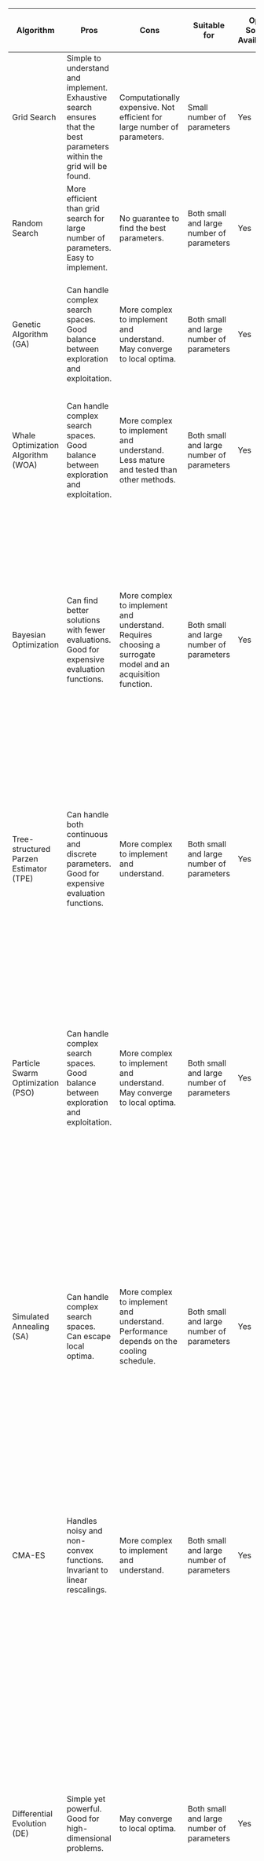 | Algorithm | Pros | Cons | Suitable for | Open Source Availability | Possible Implementation Link | Difficulty to Implement (1-10) | Average Complexity Analysis | Suitability for Your Case (1-10) | How it works |
|-----------|------|------|--------------|-------------------------|-------------------------------|-----------------------------|-----------------------------|----------------------------------|--------------|
| Grid Search | Simple to understand and implement. Exhaustive search ensures that the best parameters within the grid will be found. | Computationally expensive. Not efficient for large number of parameters. | Small number of parameters | Yes | [Scikit-learn](https://scikit-learn.org/stable/modules/generated/sklearn.model_selection.GridSearchCV.html) | 1 | O(n^d) where n is the number of grid points for one parameter and d is the number of parameters | 8 | Grid Search works by exhaustively trying every combination of parameters in a predefined grid. |
| Random Search | More efficient than grid search for large number of parameters. Easy to implement. | No guarantee to find the best parameters. | Both small and large number of parameters | Yes | [Scikit-learn](https://scikit-learn.org/stable/modules/generated/sklearn.model_selection.RandomizedSearchCV.html) | 1 | O(n) where n is the number of iterations | 7 | Random Search works by randomly selecting combinations of parameters from a predefined grid or distribution. |
| Genetic Algorithm (GA) | Can handle complex search spaces. Good balance between exploration and exploitation. | More complex to implement and understand. May converge to local optima. | Both small and large number of parameters | Yes | [DEAP](https://github.com/DEAP/deap) | 6 | O(g*n*log(n)) where g is the number of generations and n is the population size | 6 | Genetic Algorithms work by simulating the process of natural selection, where the fittest individuals are selected for reproduction to produce the offspring of the next generation. |
| Whale Optimization Algorithm (WOA) | Can handle complex search spaces. Good balance between exploration and exploitation. | More complex to implement and understand. Less mature and tested than other methods. | Both small and large number of parameters | Yes | [WOA](https://github.com/7ossam81/EvoloPy) | 7 | O(n) where n is the number of iterations | 5 | Whale Optimization Algorithm simulates the social behavior of humpback whales. The algorithm is based on the bubble-net hunting strategy. |
| Bayesian Optimization | Can find better solutions with fewer evaluations. Good for expensive evaluation functions. | More complex to implement and understand. Requires choosing a surrogate model and an acquisition function. | Both small and large number of parameters | Yes | [Hyperopt](http://hyperopt.github.io/hyperopt/), [Spearmint](https://github.com/JasperSnoek/spearmint) | 8 | O(n) where n is the number of iterations | 6 | Bayesian Optimization works by constructing a posterior distribution of functions (gaussian process) that best describes the function you want to optimize. As the number of observations grows, the posterior distribution improves, and the algorithm becomes more certain of which regions in parameter space are worth exploring and which ones are not. |
| Tree-structured Parzen Estimator (TPE) | Can handle both continuous and discrete parameters. Good for expensive evaluation functions. | More complex to implement and understand. | Both small and large number of parameters | Yes | [Hyperopt](http://hyperopt.github.io/hyperopt/) | 8 | O(n) where n is the number of iterations | 6 | TPE models P(x\|y) and P(y) where x is hyperparameters and y is the associated loss. P(x\|y) is modeled by transforming the generative process of hyperparameters, replacing the distributions of the configuration prior with non-parametric densities. |
| Particle Swarm Optimization (PSO) | Can handle complex search spaces. Good balance between exploration and exploitation. | More complex to implement and understand. May converge to local optima. | Both small and large number of parameters | Yes | [pyswarm](https://github.com/tisimst/pyswarm) | 7 | O(n) where n is the number of iterations | 5 | PSO is a computational method that optimizes a problem by iteratively trying to improve a candidate solution with regard to a given measure of quality. It solves a problem by having a population of candidate solutions, here dubbed particles, and moving these particles around in the search-space according to simple mathematical formulae over the particle's position and velocity. |
| Simulated Annealing (SA) | Can handle complex search spaces. Can escape local optima. | More complex to implement and understand. Performance depends on the cooling schedule. | Both small and large number of parameters | Yes | [simanneal](https://github.com/perrygeo/simanneal) | 6 | O(n) where n is the number of iterations | 5 | Simulated Annealing is a probabilistic technique for approximating the global optimum of a given function. Specifically, it is a metaheuristic to approximate global optimization in a large search space for an optimization problem. It is often used when the search space is discrete (e.g., all tours that visit a given set of cities). |
| CMA-ES | Handles noisy and non-convex functions. Invariant to linear rescalings. | More complex to implement and understand. | Both small and large number of parameters | Yes | [cma-es](https://github.com/CMA-ES/pycma) | 7 | O(n^2) to O(n^3), where n is the number of parameters | 6 | CMA-ES is an evolutionary algorithm for difficult non-linear non-convex optimization problems in continuous domain. The algorithm treats the parameters of the optimization problem as a multivariate distribution and uses the distribution's covariance matrix to adaptively adjust the search. |
| Differential Evolution (DE) | Simple yet powerful. Good for high-dimensional problems. | May converge to local optima. | Both small and large number of parameters | Yes | [SciPy](https://docs.scipy.org/doc/scipy/reference/generated/scipy.optimize.differential_evolution.html) | 4 | O(n) where n is the number of iterations | 6 | Differential Evolution is a stochastic, population-based algorithm that is used for global optimization problems. At each step, it mutates the population by adding the weighted difference between two individuals to a third individual. It then uses crossover to combine the mutant with another, unmutated individual to create a trial individual. If the trial is better than the unmutated individual, it replaces it. |
| Nelder-Mead Method | Does not require gradient information. | May converge slowly. Not suitable for non-smooth functions. | Small number of parameters | Yes | [SciPy](https://docs.scipy.org/doc/scipy/reference/optimize.minimize-neldermead.html) | 3 | O(n^2) where n is the number of parameters | 5 | The Nelder-Mead method is a direct search method (does not use gradient information) and is often applied to nonlinear optimization problems for which derivatives may not be known. It uses the concept of a simplex, which is a polytope of n + 1 vertices in n dimensions, and then reflects, expands, contracts, and shrinks the simplex to find the minimum. |
| Gradient Descent | Simple to understand and implement. | Requires gradient information. May converge to local optima. | Both small and large number of parameters | Yes | [SciPy](https://docs.scipy.org/doc/scipy/reference/optimize.minimize-gradientdescent.html) | 2 | O(n) where n is the number of iterations | 4 | Gradient Descent is a first-order iterative optimization algorithm for finding a local minimum of a differentiable function. The idea is to take repeated steps in the opposite direction of the gradient (or approximate gradient) of the function at the current point, because this is the direction of steepest descent. |
| Newton's Method | Can find exact solution in one step for quadratic problems. | Requires second order derivative information. May not converge for non-convex functions. | Small number of parameters | Yes | [SciPy](https://docs.scipy.org/doc/scipy/reference/optimize.minimize-newtoncg.html) | 5 | O(n^2) where n is the number of parameters | 4 | Newton's Method is a root-finding algorithm which produces successively better approximations to the roots (or zeroes) of a real-valued function. It can also be used for minimizing a function, by finding stationary points (where the derivative is zero). |

